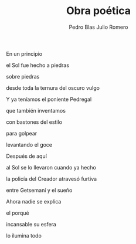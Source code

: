 ﻿---
title: Obra poética
layout: book
editorial: "Ministerio de Cultura"
ciudad: "Bogotá"
edicion: 2010
year: 
author: "Pedro Blas Julio Romero"
nacionalidad: "Colombia"
repositorio: "Biblioteca Virtual del Banco de la República"
repurl: https://babel.banrepcultural.org/
img: obra-poetica-pedro-blas.jpg
descarga: https://ia601403.us.archive.org/34/items/antologia-mujeres-poetas-afrocolombianas_202109/Obra%20po%C3%A9tica%20-%20Pedro%20Blas.pdf
biblioteca: 
periodo: "Siglo XX"
feature: 
---
 

En un principio
 
el Sol fue hecho a piedras
 
sobre piedras
 
desde toda la ternura del oscuro vulgo
 
Y ya teníamos el poniente Pedregal
 
que también inventamos
 
con bastones del estilo
 
para golpear
 
levantando el goce
 
Después de aquí
 
al Sol se lo llevaron cuando ya hecho
 
la policía del Creador atravesó furtiva
 
entre Getsemaní y el sueño
 
Ahora nadie se explica
 
el porqué
 
incansable su esfera
 
lo ilumina todo
